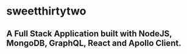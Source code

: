 # sweetthirtytwo

## A Full Stack Application built with NodeJS, MongoDB, GraphQL, React and Apollo Client.
